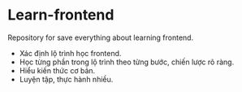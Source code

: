 # Learn-frontend
Repository for save everything about learning frontend.
- Xác định lộ trình học frontend.
- Học từng phần trong lộ trình theo từng bước, chiến lược rõ ràng.
- Hiểu kiến thức cơ bản.
- Luyện tập, thực hành nhiều.
